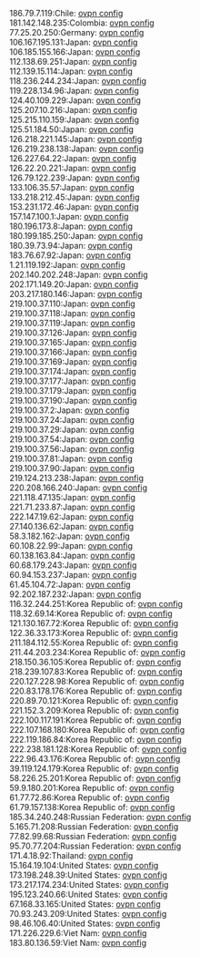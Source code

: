 186.79.7.119:Chile: [ovpn config](vpn/186_79_7_119.ovpn)  
181.142.148.235:Colombia: [ovpn config](vpn/181_142_148_235.ovpn)  
77.25.20.250:Germany: [ovpn config](vpn/77_25_20_250.ovpn)  
106.167.195.131:Japan: [ovpn config](vpn/106_167_195_131.ovpn)  
106.185.155.166:Japan: [ovpn config](vpn/106_185_155_166.ovpn)  
112.138.69.251:Japan: [ovpn config](vpn/112_138_69_251.ovpn)  
112.139.15.114:Japan: [ovpn config](vpn/112_139_15_114.ovpn)  
118.236.244.234:Japan: [ovpn config](vpn/118_236_244_234.ovpn)  
119.228.134.96:Japan: [ovpn config](vpn/119_228_134_96.ovpn)  
124.40.109.229:Japan: [ovpn config](vpn/124_40_109_229.ovpn)  
125.207.10.216:Japan: [ovpn config](vpn/125_207_10_216.ovpn)  
125.215.110.159:Japan: [ovpn config](vpn/125_215_110_159.ovpn)  
125.51.184.50:Japan: [ovpn config](vpn/125_51_184_50.ovpn)  
126.218.221.145:Japan: [ovpn config](vpn/126_218_221_145.ovpn)  
126.219.238.138:Japan: [ovpn config](vpn/126_219_238_138.ovpn)  
126.227.64.22:Japan: [ovpn config](vpn/126_227_64_22.ovpn)  
126.22.20.221:Japan: [ovpn config](vpn/126_22_20_221.ovpn)  
126.79.122.239:Japan: [ovpn config](vpn/126_79_122_239.ovpn)  
133.106.35.57:Japan: [ovpn config](vpn/133_106_35_57.ovpn)  
133.218.212.45:Japan: [ovpn config](vpn/133_218_212_45.ovpn)  
153.231.172.46:Japan: [ovpn config](vpn/153_231_172_46.ovpn)  
157.147.100.1:Japan: [ovpn config](vpn/157_147_100_1.ovpn)  
180.196.173.8:Japan: [ovpn config](vpn/180_196_173_8.ovpn)  
180.199.185.250:Japan: [ovpn config](vpn/180_199_185_250.ovpn)  
180.39.73.94:Japan: [ovpn config](vpn/180_39_73_94.ovpn)  
183.76.67.92:Japan: [ovpn config](vpn/183_76_67_92.ovpn)  
1.21.119.192:Japan: [ovpn config](vpn/1_21_119_192.ovpn)  
202.140.202.248:Japan: [ovpn config](vpn/202_140_202_248.ovpn)  
202.171.149.20:Japan: [ovpn config](vpn/202_171_149_20.ovpn)  
203.217.180.146:Japan: [ovpn config](vpn/203_217_180_146.ovpn)  
219.100.37.110:Japan: [ovpn config](vpn/219_100_37_110.ovpn)  
219.100.37.118:Japan: [ovpn config](vpn/219_100_37_118.ovpn)  
219.100.37.119:Japan: [ovpn config](vpn/219_100_37_119.ovpn)  
219.100.37.126:Japan: [ovpn config](vpn/219_100_37_126.ovpn)  
219.100.37.165:Japan: [ovpn config](vpn/219_100_37_165.ovpn)  
219.100.37.166:Japan: [ovpn config](vpn/219_100_37_166.ovpn)  
219.100.37.169:Japan: [ovpn config](vpn/219_100_37_169.ovpn)  
219.100.37.174:Japan: [ovpn config](vpn/219_100_37_174.ovpn)  
219.100.37.177:Japan: [ovpn config](vpn/219_100_37_177.ovpn)  
219.100.37.179:Japan: [ovpn config](vpn/219_100_37_179.ovpn)  
219.100.37.190:Japan: [ovpn config](vpn/219_100_37_190.ovpn)  
219.100.37.2:Japan: [ovpn config](vpn/219_100_37_2.ovpn)  
219.100.37.24:Japan: [ovpn config](vpn/219_100_37_24.ovpn)  
219.100.37.29:Japan: [ovpn config](vpn/219_100_37_29.ovpn)  
219.100.37.54:Japan: [ovpn config](vpn/219_100_37_54.ovpn)  
219.100.37.56:Japan: [ovpn config](vpn/219_100_37_56.ovpn)  
219.100.37.81:Japan: [ovpn config](vpn/219_100_37_81.ovpn)  
219.100.37.90:Japan: [ovpn config](vpn/219_100_37_90.ovpn)  
219.124.213.238:Japan: [ovpn config](vpn/219_124_213_238.ovpn)  
220.208.166.240:Japan: [ovpn config](vpn/220_208_166_240.ovpn)  
221.118.47.135:Japan: [ovpn config](vpn/221_118_47_135.ovpn)  
221.71.233.87:Japan: [ovpn config](vpn/221_71_233_87.ovpn)  
222.147.19.62:Japan: [ovpn config](vpn/222_147_19_62.ovpn)  
27.140.136.62:Japan: [ovpn config](vpn/27_140_136_62.ovpn)  
58.3.182.162:Japan: [ovpn config](vpn/58_3_182_162.ovpn)  
60.108.22.99:Japan: [ovpn config](vpn/60_108_22_99.ovpn)  
60.138.163.84:Japan: [ovpn config](vpn/60_138_163_84.ovpn)  
60.68.179.243:Japan: [ovpn config](vpn/60_68_179_243.ovpn)  
60.94.153.237:Japan: [ovpn config](vpn/60_94_153_237.ovpn)  
61.45.104.72:Japan: [ovpn config](vpn/61_45_104_72.ovpn)  
92.202.187.232:Japan: [ovpn config](vpn/92_202_187_232.ovpn)  
116.32.244.251:Korea Republic of: [ovpn config](vpn/116_32_244_251.ovpn)  
118.32.69.14:Korea Republic of: [ovpn config](vpn/118_32_69_14.ovpn)  
121.130.167.72:Korea Republic of: [ovpn config](vpn/121_130_167_72.ovpn)  
122.36.33.173:Korea Republic of: [ovpn config](vpn/122_36_33_173.ovpn)  
211.184.112.55:Korea Republic of: [ovpn config](vpn/211_184_112_55.ovpn)  
211.44.203.234:Korea Republic of: [ovpn config](vpn/211_44_203_234.ovpn)  
218.150.36.105:Korea Republic of: [ovpn config](vpn/218_150_36_105.ovpn)  
218.239.107.83:Korea Republic of: [ovpn config](vpn/218_239_107_83.ovpn)  
220.127.228.98:Korea Republic of: [ovpn config](vpn/220_127_228_98.ovpn)  
220.83.178.176:Korea Republic of: [ovpn config](vpn/220_83_178_176.ovpn)  
220.89.70.121:Korea Republic of: [ovpn config](vpn/220_89_70_121.ovpn)  
221.152.3.209:Korea Republic of: [ovpn config](vpn/221_152_3_209.ovpn)  
222.100.117.191:Korea Republic of: [ovpn config](vpn/222_100_117_191.ovpn)  
222.107.168.180:Korea Republic of: [ovpn config](vpn/222_107_168_180.ovpn)  
222.119.186.84:Korea Republic of: [ovpn config](vpn/222_119_186_84.ovpn)  
222.238.181.128:Korea Republic of: [ovpn config](vpn/222_238_181_128.ovpn)  
222.96.43.176:Korea Republic of: [ovpn config](vpn/222_96_43_176.ovpn)  
39.119.124.179:Korea Republic of: [ovpn config](vpn/39_119_124_179.ovpn)  
58.226.25.201:Korea Republic of: [ovpn config](vpn/58_226_25_201.ovpn)  
59.9.180.201:Korea Republic of: [ovpn config](vpn/59_9_180_201.ovpn)  
61.77.72.86:Korea Republic of: [ovpn config](vpn/61_77_72_86.ovpn)  
61.79.157.138:Korea Republic of: [ovpn config](vpn/61_79_157_138.ovpn)  
185.34.240.248:Russian Federation: [ovpn config](vpn/185_34_240_248.ovpn)  
5.165.71.208:Russian Federation: [ovpn config](vpn/5_165_71_208.ovpn)  
77.82.99.68:Russian Federation: [ovpn config](vpn/77_82_99_68.ovpn)  
95.70.77.204:Russian Federation: [ovpn config](vpn/95_70_77_204.ovpn)  
171.4.18.92:Thailand: [ovpn config](vpn/171_4_18_92.ovpn)  
15.164.19.104:United States: [ovpn config](vpn/15_164_19_104.ovpn)  
173.198.248.39:United States: [ovpn config](vpn/173_198_248_39.ovpn)  
173.217.174.234:United States: [ovpn config](vpn/173_217_174_234.ovpn)  
195.123.240.66:United States: [ovpn config](vpn/195_123_240_66.ovpn)  
67.168.33.165:United States: [ovpn config](vpn/67_168_33_165.ovpn)  
70.93.243.209:United States: [ovpn config](vpn/70_93_243_209.ovpn)  
98.46.106.40:United States: [ovpn config](vpn/98_46_106_40.ovpn)  
171.226.229.6:Viet Nam: [ovpn config](vpn/171_226_229_6.ovpn)  
183.80.136.59:Viet Nam: [ovpn config](vpn/183_80_136_59.ovpn)  
